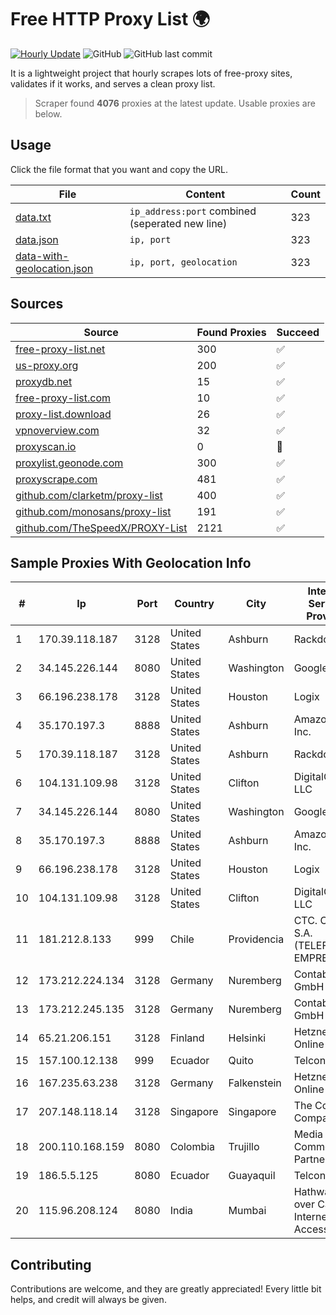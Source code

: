 
# Free HTTP Proxy List 🌍

[![Hourly Update](https://github.com/mertguvencli/http-proxy-list/actions/workflows/main.yml/badge.svg?branch=main)](https://github.com/mertguvencli/http-proxy-list/actions/workflows/main.yml)
![GitHub](https://img.shields.io/github/license/mertguvencli/http-proxy-list)
![GitHub last commit](https://img.shields.io/github/last-commit/mertguvencli/http-proxy-list)

It is a lightweight project that hourly scrapes lots of free-proxy sites, validates if it works, and serves a clean proxy list.


> Scraper found **4076** proxies at the latest update. Usable proxies are below.

## Usage

Click the file format that you want and copy the URL.


|File|Content|Count|
|----|-------|-----|
|[data.txt](https://raw.githubusercontent.com/mertguvencli/http-proxy-list/main/proxy-list/data.txt)|`ip_address:port` combined (seperated new line)|323|
|[data.json](https://raw.githubusercontent.com/mertguvencli/http-proxy-list/main/proxy-list/data.json)|`ip, port`|323|
|[data-with-geolocation.json](https://raw.githubusercontent.com/mertguvencli/http-proxy-list/main/proxy-list/data-with-geolocation.json)|`ip, port, geolocation`|323|

## Sources

|Source|Found Proxies|Succeed|
|------|-------------|-------|
|[free-proxy-list.net](https://free-proxy-list.net)|300|✅|
|[us-proxy.org](https://www.us-proxy.org)|200|✅|
|[proxydb.net](http://proxydb.net)|15|✅|
|[free-proxy-list.com](https://free-proxy-list.com/?page=&port=&type%5B%5D=http&type%5B%5D=https&up_time=0&search=Search)|10|✅|
|[proxy-list.download](https://www.proxy-list.download/HTTP)|26|✅|
|[vpnoverview.com](https://vpnoverview.com/privacy/anonymous-browsing/free-proxy-servers)|32|✅|
|[proxyscan.io](https://www.proxyscan.io)|0|🚫|
|[proxylist.geonode.com](https://proxylist.geonode.com/api/proxy-list?limit=300&page=1&sort_by=lastChecked&sort_type=desc&protocols=http,https)|300|✅|
|[proxyscrape.com](https://api.proxyscrape.com/v2/?request=displayproxies&protocol=http&timeout=10000&country=all&ssl=all&anonymity=all)|481|✅|
|[github.com/clarketm/proxy-list](https://raw.githubusercontent.com/clarketm/proxy-list/master/proxy-list-raw.txt)|400|✅|
|[github.com/monosans/proxy-list](https://raw.githubusercontent.com/monosans/proxy-list/main/proxies/http.txt)|191|✅|
|[github.com/TheSpeedX/PROXY-List](https://raw.githubusercontent.com/TheSpeedX/PROXY-List/master/http.txt)|2121|✅|


## Sample Proxies With Geolocation Info

|#|Ip|Port|Country|City|Internet Service Provider|
|-|--|----|-------|----|-------------------------|
|1|170.39.118.187|3128|United States|Ashburn|Rackdog, LLC|
|2|34.145.226.144|8080|United States|Washington|Google LLC|
|3|66.196.238.178|3128|United States|Houston|Logix|
|4|35.170.197.3|8888|United States|Ashburn|Amazon.com, Inc.|
|5|170.39.118.187|3128|United States|Ashburn|Rackdog, LLC|
|6|104.131.109.98|3128|United States|Clifton|DigitalOcean, LLC|
|7|34.145.226.144|8080|United States|Washington|Google LLC|
|8|35.170.197.3|8888|United States|Ashburn|Amazon.com, Inc.|
|9|66.196.238.178|3128|United States|Houston|Logix|
|10|104.131.109.98|3128|United States|Clifton|DigitalOcean, LLC|
|11|181.212.8.133|999|Chile|Providencia|CTC. CORP S.A. (TELEFONICA EMPRESAS)|
|12|173.212.224.134|3128|Germany|Nuremberg|Contabo GmbH|
|13|173.212.245.135|3128|Germany|Nuremberg|Contabo GmbH|
|14|65.21.206.151|3128|Finland|Helsinki|Hetzner Online GmbH|
|15|157.100.12.138|999|Ecuador|Quito|Telconet S.A|
|16|167.235.63.238|3128|Germany|Falkenstein|Hetzner Online GmbH|
|17|207.148.118.14|3128|Singapore|Singapore|The Constant Company|
|18|200.110.168.159|8080|Colombia|Trujillo|Media Commerce Partners S.A|
|19|186.5.5.125|8080|Ecuador|Guayaquil|Telconet S.A|
|20|115.96.208.124|8080|India|Mumbai|Hathway IP over Cable Internet Access|



## Contributing

Contributions are welcome, and they are greatly appreciated! Every
little bit helps, and credit will always be given.

